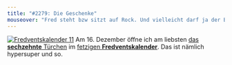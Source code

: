 ```yaml
---
title: "#2279: Die Geschenke"
mouseover: "Fred steht bzw sitzt auf Rock. Und vielleicht darf ja der Bandwurm mitspielen."
---
```


<a href="http://www.fonflatter.de/der-fetzige-fredventskalender-2011/" title="Fredventskalender 11"><img src="http://www.fonflatter.de/adv11/fredventskalender_banner.png" alt="Fredventskalender 11" /></a>
Am 16. Dezember öffne ich am liebsten <a href="http://www.fonflatter.de/2011/12/16/das-16-turchen" title="Fredventskalender 2011">das <strong>sechzehnte</strong> Türchen</a> im <a href="http://www.fonflatter.de/der-fetzige-fredventskalender-2011/" title="Fredventskalender 2011">fetzigen <strong>Fredventskalender</strong></a>. Das ist nämlich hypersuper und so.
